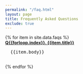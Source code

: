 ```yaml
---
permalink: "/faq.html"
layout: page
title: Frequently Asked Questions
exclude: true
---
```


<div class="aside">
    <div class="container-fluid">
	{% for item in site.data.faqs %}
  	  <div class="panel">
		<div class="panel-heading" data-toggle="{{forloop.index}}"> 	
			<a href="javascript:void(0)" data-toggle="{{forloop.index}}" href="#"><b>Q{{forloop.index}}. {{item.title}}</b></a>
		</div>
		<div class="panel-body hidden-element" data-body="{{forloop.index}}"> 
            <pre>  {{item.body}} </pre>
		</div>
	  </div>
      <br/>
	{% endfor %}
</div>
</div>
<script src="/public/collapse.js"></script>
